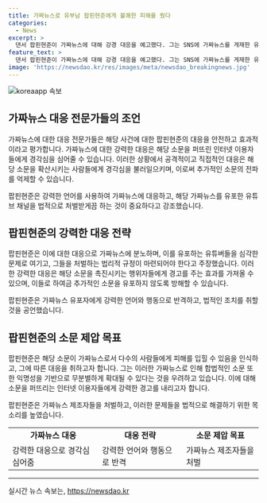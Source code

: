 ```yaml
---
title: 가짜뉴스로 유부남 팝핀현준에게 불쾌한 피해를 줬다
categories:
  - News
excerpt: >
  댄서 팝핀현준이 가짜뉴스에 대해 강경 대응을 예고했다. 그는 SNS에 가짜뉴스를 게재한 유튜브 채널을 캡처한 후 이런 가짜뉴스를 잡아서 법의 처벌을 받게 해야 한다고 밝혔다. 팝핀현준은 해당 가짜뉴스에 대한 허위 사실을 반박하며 분노를 터뜨리고, 유튜버를 고소하고자 하는 의지를 드러냈다. 또한, 이에 대한 불쾌한 감정을 토로하며 인터넷 상에서 가짜뉴스를 만드는 분자들에 대한 법적 처벌을 강력히 호소했다. 이에 대한 화가 가라앉지 않는 팝핀현준은 해당 문제를 해결하기 위해 더 많은 관심을 부탁하는 발언을 했다.
feature_text: >
  댄서 팝핀현준이 가짜뉴스에 대해 강경 대응을 예고했다. 그는 SNS에 가짜뉴스를 게재한 유튜브 채널을 캡처한 후 이런 가짜뉴스를 잡아서 법의 처벌을 받게 해야 한다고 밝혔다. 팝핀현준은 해당 가짜뉴스에 대한 허위 사실을 반박하며 분노를 터뜨리고, 유튜버를 고소하고자 하는 의지를 드러냈다. 또한, 이에 대한 불쾌한 감정을 토로하며 인터넷 상에서 가짜뉴스를 만드는 분자들에 대한 법적 처벌을 강력히 호소했다. 이에 대한 화가 가라앉지 않는 팝핀현준은 해당 문제를 해결하기 위해 더 많은 관심을 부탁하는 발언을 했다.
image: 'https://newsdao.kr/res/images/meta/newsdao_breakingnews.jpg'
---
```


<p><img src="https://newsdao.kr/res/images/meta/newsdao_breakingnews.jpg" alt="koreaapp 속보" /></p>

<h2 data-ke-size="size26">가짜뉴스 대응 전문가들의 조언</h2>

<p>가짜뉴스에 대한 대응 전문가들은 해당 사건에 대한 팝핀현준의 대응을 안전하고 효과적이라고 평가합니다. 가짜뉴스에 대한 강력한 대응은 해당 소문을 퍼뜨린 인터넷 이용자들에게 경각심을 심어줄 수 있습니다. 이러한 상황에서 공격적이고 직접적인 대응은 해당 소문을 확산시키는 사람들에게 경각심을 불러일으키며, 이로써 추가적인 소문의 전파를 억제할 수 있습니다.</p>

<p data-ke-size="size16">팝핀현준은 강력한 언어를 사용하여 가짜뉴스에 대응하고, 해당 가짜뉴스를 유포한 유튜브 채널을 법적으로 처벌받게끔 하는 것이 중요하다고 강조했습니다.</p>

<h2 data-ke-size="size26">팝핀현준의 강력한 대응 전략</h2>

<p>팝핀현준은 이에 대한 대응으로 가짜뉴스에 분노하며, 이를 유포하는 유튜버들을 심각한 문제로 여기고, 그들을 처벌하는 법리적 규정이 마련되어야 한다고 주장했습니다. 이러한 강력한 대응은 해당 소문을 촉진시키는 행위자들에게 경고를 주는 효과를 가져올 수 있으며, 이들로 하여금 추가적인 소문을 유포하지 않도록 방해할 수 있습니다.</p>

<p data-ke-size="size16">팝핀현준은 가짜뉴스 유포자에게 강력한 언어와 행동으로 반격하고, 법적인 조치를 취할 것을 공언했습니다.</p>

<h2 data-ke-size="size26">팝핀현준의 소문 제압 목표</h2>

<p>팝핀현준은 해당 소문이 가짜뉴스로서 다수의 사람들에게 피해를 입힐 수 있음을 인식하고, 그에 따른 대응을 취하고자 합니다. 그는 이러한 가짜뉴스로 인해 합법적인 소문 또한 익명성을 기반으로 무분별하게 확대될 수 있다는 것을 우려하고 있습니다. 이에 대해 소문을 퍼뜨리는 인터넷 이용자들에게 강력한 경고를 내리고자 합니다.</p>

<p data-ke-size="size16">팝핀현준은 가짜뉴스 제조자들을 처벌하고, 이러한 문제들을 법적으로 해결하기 위한 목소리를 높였습니다.</p>

<table>
  <tbody>
    <tr>
      <td style="text-align: center; height: 17px;"><b>가짜뉴스 대응</b></td>
      <td style="text-align: center; height: 17px;"><b>대응 전략</b></td>
      <td style="text-align: center; height: 17px;"><b>소문 제압 목표</b></td>
    </tr>
    <tr>
      <td>강력한 대응으로 경각심 심어줌</td>
      <td>강력한 언어와 행동으로 반격</td>
      <td>가짜뉴스 제조자들을 처벌</td>
    </tr>
  </tbody>
</table>

<hr>
실시간 뉴스 속보는, <a href="https://newsdao.kr" rel="dofollow">https://newsdao.kr</a>


